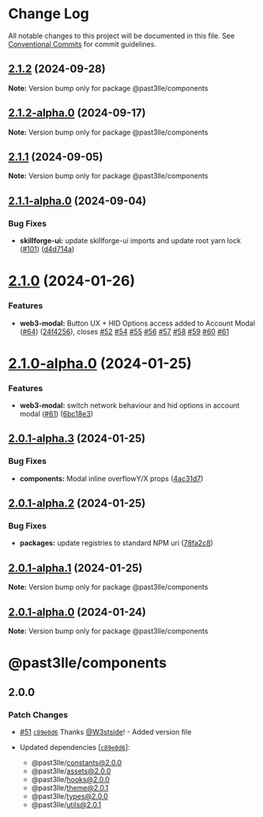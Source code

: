 # Change Log

All notable changes to this project will be documented in this file.
See [Conventional Commits](https://conventionalcommits.org) for commit guidelines.

## [2.1.2](https://github.com/PAST3LLE/schematics-monorepo/compare/@past3lle/components@2.1.2-alpha.0...@past3lle/components@2.1.2) (2024-09-28)

**Note:** Version bump only for package @past3lle/components





## [2.1.2-alpha.0](https://github.com/PAST3LLE/schematics-monorepo/compare/@past3lle/components@2.1.1...@past3lle/components@2.1.2-alpha.0) (2024-09-17)

**Note:** Version bump only for package @past3lle/components





## [2.1.1](https://github.com/PAST3LLE/schematics-monorepo/compare/@past3lle/components@2.1.1-alpha.0...@past3lle/components@2.1.1) (2024-09-05)

**Note:** Version bump only for package @past3lle/components





## [2.1.1-alpha.0](https://github.com/PAST3LLE/schematics-monorepo/compare/@past3lle/components@2.1.0...@past3lle/components@2.1.1-alpha.0) (2024-09-04)


### Bug Fixes

* **skillforge-ui:** update skillforge-ui imports and update root yarn lock ([#101](https://github.com/PAST3LLE/schematics-monorepo/issues/101)) ([d4d714a](https://github.com/PAST3LLE/schematics-monorepo/commit/d4d714a45c9b9a18b870e218f2b5b4d70c34b744))





# [2.1.0](https://github.com/PAST3LLE/schematics-monorepo/compare/@past3lle/components@2.0.0-alpha.3...@past3lle/components@2.1.0) (2024-01-26)


### Features

* **web3-modal:** Button UX + HID Options access added to Account Modal ([#64](https://github.com/PAST3LLE/schematics-monorepo/issues/64)) ([24f4256](https://github.com/PAST3LLE/schematics-monorepo/commit/24f42567db28f175cadcd6ec581a5cb8b7ea6c74)), closes [#52](https://github.com/PAST3LLE/schematics-monorepo/issues/52) [#54](https://github.com/PAST3LLE/schematics-monorepo/issues/54) [#55](https://github.com/PAST3LLE/schematics-monorepo/issues/55) [#56](https://github.com/PAST3LLE/schematics-monorepo/issues/56) [#57](https://github.com/PAST3LLE/schematics-monorepo/issues/57) [#58](https://github.com/PAST3LLE/schematics-monorepo/issues/58) [#59](https://github.com/PAST3LLE/schematics-monorepo/issues/59) [#60](https://github.com/PAST3LLE/schematics-monorepo/issues/60) [#61](https://github.com/PAST3LLE/schematics-monorepo/issues/61)





# [2.1.0-alpha.0](https://github.com/PAST3LLE/schematics-monorepo/compare/@past3lle/components@2.0.1-alpha.3...@past3lle/components@2.1.0-alpha.0) (2024-01-25)


### Features

* **web3-modal:**  switch network behaviour and hid options in account modal ([#61](https://github.com/PAST3LLE/schematics-monorepo/issues/61)) ([6bc18e3](https://github.com/PAST3LLE/schematics-monorepo/commit/6bc18e30f5a53507655fc5702573219d09569a3c))





## [2.0.1-alpha.3](https://github.com/PAST3LLE/schematics-monorepo/compare/@past3lle/components@2.0.1-alpha.2...@past3lle/components@2.0.1-alpha.3) (2024-01-25)


### Bug Fixes

* **components:** Modal inline overflowY/X props ([4ac31d7](https://github.com/PAST3LLE/schematics-monorepo/commit/4ac31d71142776406c0971f5316d04275f9c28e5))





## [2.0.1-alpha.2](https://github.com/PAST3LLE/schematics-monorepo/compare/@past3lle/components@2.0.1-alpha.1...@past3lle/components@2.0.1-alpha.2) (2024-01-25)


### Bug Fixes

* **packages:** update registries to standard NPM uri ([78fa2c8](https://github.com/PAST3LLE/schematics-monorepo/commit/78fa2c870d2458a22fa0109a2aa29fde94b1cb64))





## [2.0.1-alpha.1](https://github.com/PAST3LLE/schematics-monorepo/compare/@past3lle/components@2.0.1-alpha.0...@past3lle/components@2.0.1-alpha.1) (2024-01-25)

**Note:** Version bump only for package @past3lle/components





## [2.0.1-alpha.0](https://github.com/PAST3LLE/schematics-monorepo/compare/@past3lle/components@2.0.0-alpha.3...@past3lle/components@2.0.1-alpha.0) (2024-01-24)

**Note:** Version bump only for package @past3lle/components





# @past3lle/components

## 2.0.0

### Patch Changes

- [#51](https://github.com/PAST3LLE/monorepo/pull/51) [`c89e0d6`](https://github.com/PAST3LLE/monorepo/commit/c89e0d68f2bcadfd418e04737b5ba1416d714796) Thanks [@W3stside](https://github.com/W3stside)! - Added version file

- Updated dependencies [[`c89e0d6`](https://github.com/PAST3LLE/monorepo/commit/c89e0d68f2bcadfd418e04737b5ba1416d714796)]:
  - @past3lle/constants@2.0.0
  - @past3lle/assets@2.0.0
  - @past3lle/hooks@2.0.0
  - @past3lle/theme@2.0.1
  - @past3lle/types@2.0.0
  - @past3lle/utils@2.0.1

